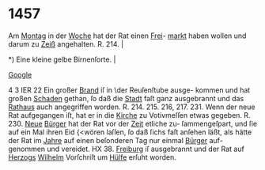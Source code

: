 # 1457

Am [Montag](../../register/worte/montag.md) in der [Woche](../../register/worte/woche.md) hat der Rat einen [Frei](../../register/worte/frei.md)-
[markt](../../register/schlagworte/markt.md) haben wollen und darum zu [Zeiß](../../register/orte/zeiß.md) angehalten. R. 214. |

*) Eine kleine gelbe Birnenſorte. |

[Google](../../register/worte/google.md)


4 3
IER 22
Ein großer [Brand](../../register/worte/brand.md) iſ in \der Reuſenſtube ausge-
kommen und hat großen [Schaden](../../register/worte/schaden.md) gethan, ſo daß die [Stadt](../../register/worte/stadt.md)
faſt ganz ausgebrannt und das [Rathaus](../../register/worte/rathaus.md) auch angegriffen
worden. R. 214. 215. 216, 217. 231.
Wenn der neue Rat aufgegangen iſt, hat er in die [Kirche](../../register/worte/kirche.md)
zu Votivmeſſen etwas gegeben. R. 230.
[Neue](../../register/worte/neue.md) [Bürger](../../register/worte/bürger.md) hat der Rat vor der [Zeit](../../register/worte/zeit.md) etliche zu-
ſammengeſpart, und ſie auf ein Mal ihren Eid \{<wören
laſſen, ſo daß ſichs faſt anſehen läßt, als hätte der Rat im
[Jahre](../../register/worte/jahre.md) auf einen beſonderen Tag nur einmal [Bürger](../../register/worte/bürger.md) auf-
genommen und vereidet. HX 38.
[Freiburg](../../register/worte/freiburg.md) iſ ausgebrannt und der Rat auf [Herzogs](../../register/worte/herzogs.md)
[Wilhelm](../../register/worte/wilhelm.md) Vorſchriſt um [Hülfe](../../register/worte/hülfe.md) erſuht worden.
